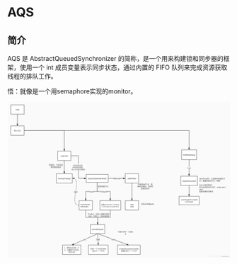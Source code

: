 # AQS

## 简介

AQS 是 AbstractQueuedSynchronizer 的简称，是一个用来构建锁和同步器的框架，使用一个 int 成员变量表示同步状态，通过内置的 FIFO 队列来完成资源获取线程的排队工作。

悟：就像是一个用semaphore实现的monitor。

![](_attachments/old/2023-06-17-18-22-49.png)